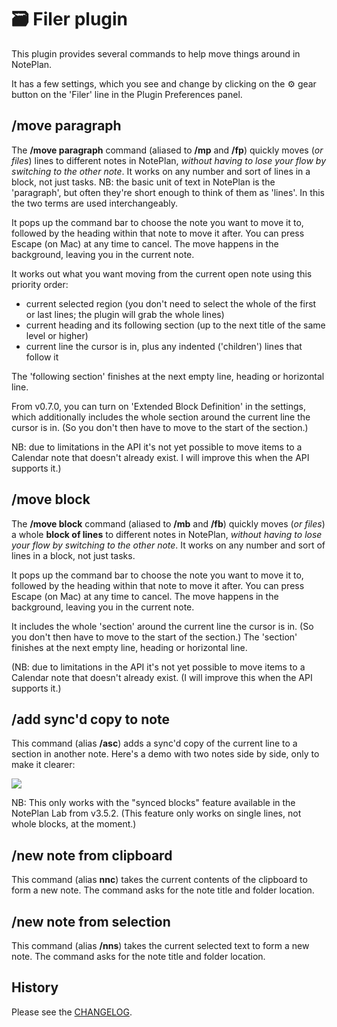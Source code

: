 # 🗃 Filer plugin
This plugin provides several commands to help move things around in NotePlan.

It has a few settings, which you see and change by clicking on the ⚙️ gear button on the 'Filer' line in the Plugin Preferences panel. 
## /move paragraph
The **/move paragraph** command (aliased to **/mp** and **/fp**) quickly moves (*or files*) lines to different notes in NotePlan, _without having to lose your flow by switching to the other note_. It works on any number and sort of lines in a block, not just tasks.  NB: the basic unit of text in NotePlan is the 'paragraph', but often they're short enough to think of them as 'lines'. In this the two terms are used interchangeably.

It pops up the command bar to choose the note you want to move it to, followed by the heading within that note to move it after.  You can press Escape (on Mac) at any time to cancel.  The move happens in the background, leaving you in the current note.  

It works out what you want moving from the current open note using this priority order:

- current selected region (you don't need to select the whole of the first or last lines; the plugin will grab the whole lines)
- current heading and its following section (up to the next title of the same level or higher)
- current line the cursor is in, plus any indented ('children') lines that follow it

The 'following section' finishes at the next empty line, heading or horizontal line.

From v0.7.0, you can turn on 'Extended Block Definition' in the settings, which additionally includes the whole section around the current line the cursor is in. (So you don't then have to move to the start of the section.)

NB: due to limitations in the API it's not yet possible to move items to a Calendar note that doesn't already exist. I will improve this when the API supports it.)

## /move block
The **/move block** command (aliased to **/mb** and **/fb**) quickly moves (*or files*) a whole **block of lines** to different notes in NotePlan, _without having to lose your flow by switching to the other note_. It works on any number and sort of lines in a block, not just tasks.

It pops up the command bar to choose the note you want to move it to, followed by the heading within that note to move it after.  You can press Escape (on Mac) at any time to cancel.  The move happens in the background, leaving you in the current note.  

It includes the whole 'section' around the current line the cursor is in. (So you don't then have to move to the start of the section.) The 'section' finishes at the next empty line, heading or horizontal line.

(NB: due to limitations in the API it's not yet possible to move items to a Calendar note that doesn't already exist. (I will improve this when the API supports it.)

## /add sync'd copy to note
This command (alias **/asc**) adds a sync'd copy of the current line to a section in another note.  Here's a demo with two notes side by side, only to make it clearer:

![](add-link-line-demo-T2.gif)

NB: This only works with the "synced blocks" feature available in the NotePlan Lab from v3.5.2.  (This feature only works on single lines, not whole blocks, at the moment.)

## /new note from clipboard
This command (alias **nnc**) takes the current contents of the clipboard to form a new note. The command asks for the note title and folder location.

## /new note from selection
This command (alias **/nns**) takes the current selected text to form a new note. The command asks for the note title and folder location.

## History
Please see the [CHANGELOG](CHANGELOG.md).
